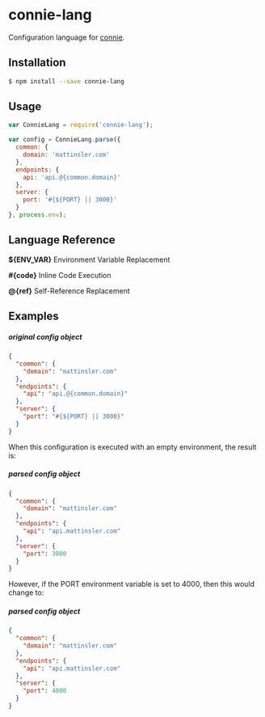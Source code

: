 # connie-lang

Configuration language for [connie](https://github.com/mattinsler/connie).

## Installation

```bash
$ npm install --save connie-lang
```

## Usage

```javascript
var ConnieLang = require('connie-lang');

var config = ConnieLang.parse({
  common: {
    domain: 'mattinsler.com'
  },
  endpoints: {
    api: 'api.@{common.domain}'
  },
  server: {
    port: '#{${PORT} || 3000}'
  }
}, process.env);

```

## Language Reference

**${ENV_VAR}** Environment Variable Replacement

**#{code}** Inline Code Execution

**@{ref}** Self-Reference Replacement

## Examples

##### original config object
```json
{
  "common": {
    "domain": "mattinsler.com"
  },
  "endpoints": {
    "api": "api.@{common.domain}"
  },
  "server": {
    "port": "#{${PORT} || 3000}"
  }
}
```

When this configuration is executed with an empty environment, the result is:

##### parsed config object
```json
{
  "common": {
    "domain": "mattinsler.com"
  },
  "endpoints": {
    "api": "api.mattinsler.com"
  },
  "server": {
    "port": 3000
  }
}
```

However, if the PORT environment variable is set to 4000, then this would change to:

##### parsed config object
```json
{
  "common": {
    "domain": "mattinsler.com"
  },
  "endpoints": {
    "api": "api.mattinsler.com"
  },
  "server": {
    "port": 4000
  }
}
```
